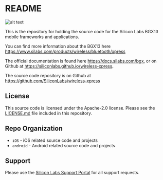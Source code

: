 README
======

![alt text](http://pages.silabs.com/rs/634-SLU-379/images/BGX-transparent-450x450.png)


This is the repository for holding the source code for the Silicon Labs BGX13
mobile frameworks and applications.

You can find more information about the BGX13 here
https://www.silabs.com/products/wireless/bluetooth/xpress

The official documentation is found here https://docs.silabs.com/bgx, or on
Github at https://siliconlabs.github.io/wireless-xpress.

The source code repository is on Github at
https://github.com/SiliconLabs/wireless-xpress

License
-------

This source code is licensed under the Apache-2.0 license. Please see the
[LICENSE.md](LICENSE.md) file included in this repository.

Repo Organization
-----------------

- `iOS` - iOS related source code and projects
- `android` - Android related source code and projects

Support
-------

Please use the [Silicon Labs Support Portal](https://www.silabs.com/support/)
for all support requests.
